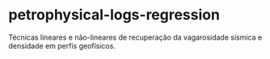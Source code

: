 # petrophysical-logs-regression
Técnicas lineares e não-lineares de recuperação da vagarosidade sísmica e densidade em perfis geofísicos.
